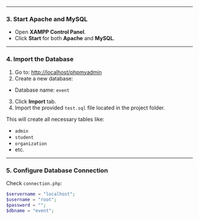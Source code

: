 
---

### 3. Start Apache and MySQL

- Open **XAMPP Control Panel**.
- Click **Start** for both **Apache** and **MySQL**.

---

### 4. Import the Database

1. Go to: [http://localhost/phpmyadmin](http://localhost/phpmyadmin)  
2. Create a new database:
 - Database name: `event`
3. Click **Import** tab.
4. Import the provided `test.sql` file located in the project folder.

This will create all necessary tables like:
- `admin`
- `student`
- `organization`
- etc.

---

### 5. Configure Database Connection

Check `connection.php`:

```php
$servername = "localhost";
$username = "root";
$password = "";
$dbname = "event";
